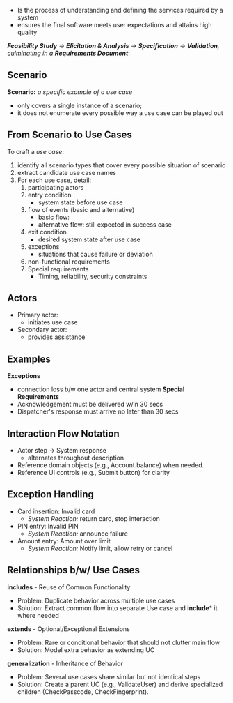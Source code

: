 - Is the process of understanding and defining the services required by a system
- ensures the final software meets user expectations and attains high quality

**_Feasibility Study_** _→_ **_Elicitation & Analysis_** _→_ **_Specification_** _→_ **_Validation_**_, culminating in a_ **_Requirements Document_**:

## Scenario

**Scenario:** *a specific example of a use case*
- only covers a single instance of a scenario;
- it does not enumerate every possible way a use case can be played out

## From Scenario to Use Cases
To craft a *use case*:
1.  identify all scenario types that cover every possible situation of scenario
2. extract candidate use case names
3. For each use case, detail:
	1. participating actors
	2. entry condition
		- system state before use case
	3. flow of events (basic and alternative)
		- basic flow: 
		- alternative flow: still expected in success case
	4. exit condition
		- desired system state after use case
	5. exceptions
		- situations that cause failure or deviation
	6. non-functional requirements
	7. Special requirements
		- Timing, reliability, security constraints

## Actors
- Primary actor:
	- initiates use case
- Secondary actor:
	- provides assistance

## Examples
**Exceptions**
- connection loss b/w one actor and central system
**Special Requirements**
- Acknowledgement must be delivered w/in 30 secs
- Dispatcher's response must arrive no later than 30 secs

## Interaction Flow Notation
- Actor step -> System response
	- alternates throughout description
- Reference domain objects (e.g., Account.balance) when needed.
- Reference UI controls (e.g., Submit button) for clarity

## Exception Handling
- Card insertion: Invalid card
	- *System Reaction:* return card, stop interaction
- PIN entry: Invalid PIN
	- *System Reaction:* announce failure
- Amount entry: Amount over limit
	- *System Reaction:* Notify limit, allow retry or cancel


## Relationships b/w/ Use Cases
**includes** - Reuse of Common Functionality
- Problem: Duplicate behavior across multiple use cases
- Solution: Extract common flow into separate Use case and **include*** it where needed

**extends** - Optional/Exceptional Extensions
- Problem: Rare or conditional behavior that should not clutter main flow
- Solution: Model extra behavior as extending UC

**generalization** - Inheritance of Behavior
- Problem: Several use cases share similar but not identical steps
- Solution: Create a parent UC (e.g., ValidateUser) and derive specialized children (CheckPasscode, CheckFingerprint).


